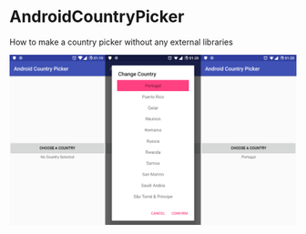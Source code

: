 # AndroidCountryPicker
How to make a country picker without any external libraries

![Country Picker SS](gh_country_chooser.png)
